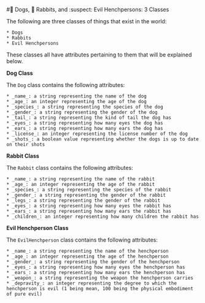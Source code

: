 #:dog: Dogs, :rabbit: Rabbits, and :suspect: Evil Henchpersons: 3 Classes

The following are three classes of things that exist in the world:

	* Dogs  
	* Rabbits  
	* Evil Henchpersons

These classes all have attributes pertaining to them that will be explained below.

**Dog Class**

The `Dog` class contains the following attributes:

	* _name_: a string representing the name of the dog
	* _age_: an integer representing the age of the dog
	* _species_: a string representing the species of the dog
	* _gender_: a string representing the gender of the dog
	* _tail_: a string representing the kind of tail the dog has
	* _eyes_: a string representing how many eyes the dog has
	* _ears_: a string representing how many ears the dog has
	* _license_: an integer representing the license number of the dog
	* _shots_: a boolean value representing whether the dogs is up to date on their shots

**Rabbit Class**

The `Rabbit` class contains the following attributes:

	* _name_: a string representing the name of the rabbit
	* _age_: an integer representing the age of the rabbit
	* _species_: a string representing the species of the rabbit
	* _gender_: a string representing the gender of the rabbit
	* _legs_: a string representing the gender of the rabbit
	* _eyes_: a string representing how many eyes the rabbit has
	* _ears_: a string representing how many ears the rabbit has
	* _children_: an integer representing how many children the rabbit has

**Evil Henchperson Class**

The `EvilHenchperson` class contains the following attributes:

	* _name_: a string representing the name of the henchperson
	* _age_: an integer representing the age of the henchperson
	* _gender_: a string representing the gender of the henchperson
	* _eyes_: a string representing how many eyes the henchperson has
	* _ears_: a string representing how many ears the henchperson has
	* _weapon_: a string representing the weapon the henchperson carries
	* _depravity_: an integer representing the degree to which the henchperson is evil (1 being mean, 100 being the physical embodiment of pure evil)



